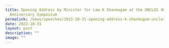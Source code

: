 ```yaml
---
title: Opening Address by Minister for Law K Shanmugam at the UNCLOS 40th
  Anniversary Symposium
permalink: /news/speeches/2022-10-31-opening-address-k-shanmugam-unclos-40th-anniversary-symposium/
date: 2022-10-31
layout: post
description: ""
image: ""
---
```

